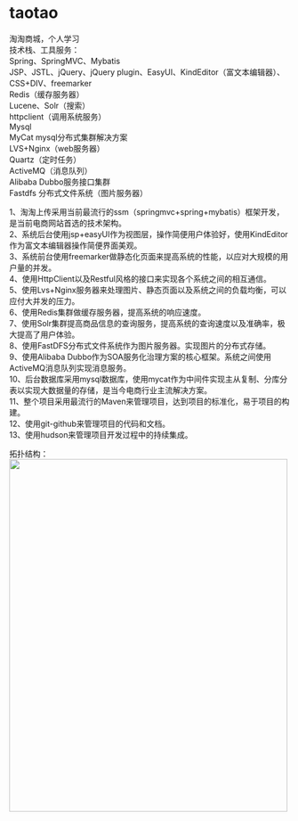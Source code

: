 # taotao
淘淘商城，个人学习 </br>
技术栈、工具服务：</br>
Spring、SpringMVC、Mybatis</br>
JSP、JSTL、jQuery、jQuery plugin、EasyUI、KindEditor（富文本编辑器）、CSS+DIV、freemarker</br>
Redis（缓存服务器）</br>
Lucene、Solr（搜索）</br>
httpclient（调用系统服务）</br>
Mysql</br>
MyCat mysql分布式集群解决方案</br>
LVS+Nginx（web服务器）</br>
Quartz（定时任务）</br>
ActiveMQ（消息队列）</br>
Alibaba Dubbo服务接口集群</br>
Fastdfs 分布式文件系统（图片服务器）</br>


1、淘淘上传采用当前最流行的ssm（springmvc+spring+mybatis）框架开发，是当前电商网站首选的技术架构。</br>
2、系统后台使用jsp+easyUI作为视图层，操作简便用户体验好，使用KindEditor作为富文本编辑器操作简便界面美观。</br>
3、系统前台使用freemarker做静态化页面来提高系统的性能，以应对大规模的用户量的并发。</br>
4、使用HttpClient以及Restful风格的接口来实现各个系统之间的相互通信。</br>
5、使用Lvs+Nginx服务器来处理图片、静态页面以及系统之间的负载均衡，可以应付大并发的压力。</br>
6、使用Redis集群做缓存服务器，提高系统的响应速度。</br>
7、使用Solr集群提高商品信息的查询服务，提高系统的查询速度以及准确率，极大提高了用户体验。</br>
8、使用FastDFS分布式文件系统作为图片服务器。实现图片的分布式存储。</br>
9、使用Alibaba Dubbo作为SOA服务化治理方案的核心框架。系统之间使用ActiveMQ消息队列实现消息服务。</br>
10、后台数据库采用mysql数据库，使用mycat作为中间件实现主从复制、分库分表以实现大数据量的存储，是当今电商行业主流解决方案。</br>
11、整个项目采用最流行的Maven来管理项目，达到项目的标准化，易于项目的构建。</br>
12、使用git-github来管理项目的代码和文档。</br>
13、使用hudson来管理项目开发过程中的持续集成。</br>

拓扑结构：</br>
<img width="500" height="633" src="http://www.itheima.com/uploads/2015/10/17531445938099.jpg">
